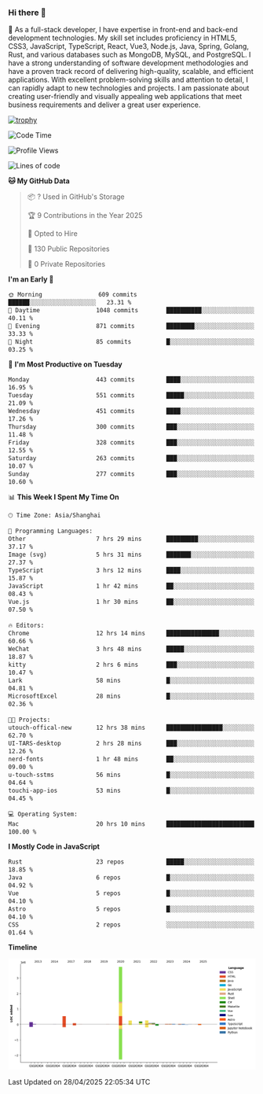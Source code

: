 ### Hi there 👋

🌱 As a full-stack developer, I have expertise in front-end and back-end development technologies. My skill set includes proficiency in HTML5, CSS3, JavaScript, TypeScript, React, Vue3, Node.js, Java, Spring, Golang, Rust, and various databases such as MongoDB, MySQL, and PostgreSQL. I have a strong understanding of software development methodologies and have a proven track record of delivering high-quality, scalable, and efficient applications. With excellent problem-solving skills and attention to detail, I can rapidly adapt to new technologies and projects. I am passionate about creating user-friendly and visually appealing web applications that meet business requirements and deliver a great user experience.

[![trophy](https://github-profile-trophy.vercel.app/?username=elton&rank=SECRET,SSS,SS,S,AAA,AA,A&theme=onedark&no-frame=true&margin-w=10)](https://github.com/ryo-ma/github-profile-trophy)

<!--START_SECTION:waka-->
![Code Time](http://img.shields.io/badge/Code%20Time-1%2C589%20hrs%206%20mins-blue)

![Profile Views](http://img.shields.io/badge/Profile%20Views-0-blue)

![Lines of code](https://img.shields.io/badge/From%20Hello%20World%20I%27ve%20Written-5.6%20million%20lines%20of%20code-blue)

**🐱 My GitHub Data** 

> 📦 ? Used in GitHub's Storage 
 > 
> 🏆 9 Contributions in the Year 2025
 > 
> 💼 Opted to Hire
 > 
> 📜 130 Public Repositories 
 > 
> 🔑 0 Private Repositories 
 > 
**I'm an Early 🐤** 

```text
🌞 Morning                609 commits         ██████░░░░░░░░░░░░░░░░░░░   23.31 % 
🌆 Daytime                1048 commits        ██████████░░░░░░░░░░░░░░░   40.11 % 
🌃 Evening                871 commits         ████████░░░░░░░░░░░░░░░░░   33.33 % 
🌙 Night                  85 commits          █░░░░░░░░░░░░░░░░░░░░░░░░   03.25 % 
```
📅 **I'm Most Productive on Tuesday** 

```text
Monday                   443 commits         ████░░░░░░░░░░░░░░░░░░░░░   16.95 % 
Tuesday                  551 commits         █████░░░░░░░░░░░░░░░░░░░░   21.09 % 
Wednesday                451 commits         ████░░░░░░░░░░░░░░░░░░░░░   17.26 % 
Thursday                 300 commits         ███░░░░░░░░░░░░░░░░░░░░░░   11.48 % 
Friday                   328 commits         ███░░░░░░░░░░░░░░░░░░░░░░   12.55 % 
Saturday                 263 commits         ███░░░░░░░░░░░░░░░░░░░░░░   10.07 % 
Sunday                   277 commits         ███░░░░░░░░░░░░░░░░░░░░░░   10.60 % 
```


📊 **This Week I Spent My Time On** 

```text
🕑︎ Time Zone: Asia/Shanghai

💬 Programming Languages: 
Other                    7 hrs 29 mins       █████████░░░░░░░░░░░░░░░░   37.17 % 
Image (svg)              5 hrs 31 mins       ███████░░░░░░░░░░░░░░░░░░   27.37 % 
TypeScript               3 hrs 12 mins       ████░░░░░░░░░░░░░░░░░░░░░   15.87 % 
JavaScript               1 hr 42 mins        ██░░░░░░░░░░░░░░░░░░░░░░░   08.43 % 
Vue.js                   1 hr 30 mins        ██░░░░░░░░░░░░░░░░░░░░░░░   07.50 % 

🔥 Editors: 
Chrome                   12 hrs 14 mins      ███████████████░░░░░░░░░░   60.66 % 
WeChat                   3 hrs 48 mins       █████░░░░░░░░░░░░░░░░░░░░   18.87 % 
kitty                    2 hrs 6 mins        ███░░░░░░░░░░░░░░░░░░░░░░   10.47 % 
Lark                     58 mins             █░░░░░░░░░░░░░░░░░░░░░░░░   04.81 % 
MicrosoftExcel           28 mins             █░░░░░░░░░░░░░░░░░░░░░░░░   02.36 % 

🐱‍💻 Projects: 
utouch-offical-new       12 hrs 38 mins      ████████████████░░░░░░░░░   62.70 % 
UI-TARS-desktop          2 hrs 28 mins       ███░░░░░░░░░░░░░░░░░░░░░░   12.26 % 
nerd-fonts               1 hr 48 mins        ██░░░░░░░░░░░░░░░░░░░░░░░   09.00 % 
u-touch-sstms            56 mins             █░░░░░░░░░░░░░░░░░░░░░░░░   04.64 % 
touchi-app-ios           53 mins             █░░░░░░░░░░░░░░░░░░░░░░░░   04.45 % 

💻 Operating System: 
Mac                      20 hrs 10 mins      █████████████████████████   100.00 % 
```

**I Mostly Code in JavaScript** 

```text
Rust                     23 repos            █████░░░░░░░░░░░░░░░░░░░░   18.85 % 
Java                     6 repos             █░░░░░░░░░░░░░░░░░░░░░░░░   04.92 % 
Vue                      5 repos             █░░░░░░░░░░░░░░░░░░░░░░░░   04.10 % 
Astro                    5 repos             █░░░░░░░░░░░░░░░░░░░░░░░░   04.10 % 
CSS                      2 repos             ░░░░░░░░░░░░░░░░░░░░░░░░░   01.64 % 
```



**Timeline**

![Lines of Code chart](https://raw.githubusercontent.com/elton/elton/main/assets/bar_graph.png)


 Last Updated on 28/04/2025 22:05:34 UTC
<!--END_SECTION:waka-->

<!--
**elton/elton** is a ✨ _special_ ✨ repository because its `README.md` (this file) appears on your GitHub profile.

Here are some ideas to get you started:

- 🔭 I’m currently working on ...
- 🌱 I’m currently learning ...
- 👯 I’m looking to collaborate on ...
- 🤔 I’m looking for help with ...
- 💬 Ask me about ...
- 📫 How to reach me: ...
- 😄 Pronouns: ...
- ⚡ Fun fact: ...
-->
